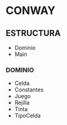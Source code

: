 # CONWAY

## ESTRUCTURA

- Dominio
- Main

### DOMINIO

- Celda
- Constantes
- Juego
- Rejilla
- Tinta
- TipoCelda
